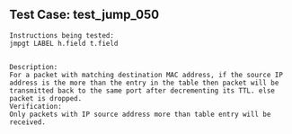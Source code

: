 Test Case: test_jump_050
-----------------------

    Instructions being tested:
	jmpgt LABEL h.field t.field


	Description:
	For a packet with matching destination MAC address, if the source IP address is the more than the entry in the table then packet will be transmitted back to the same port after decrementing its TTL. else packet is dropped.
	Verification:
	Only packets with IP source address more than table entry will be received.

